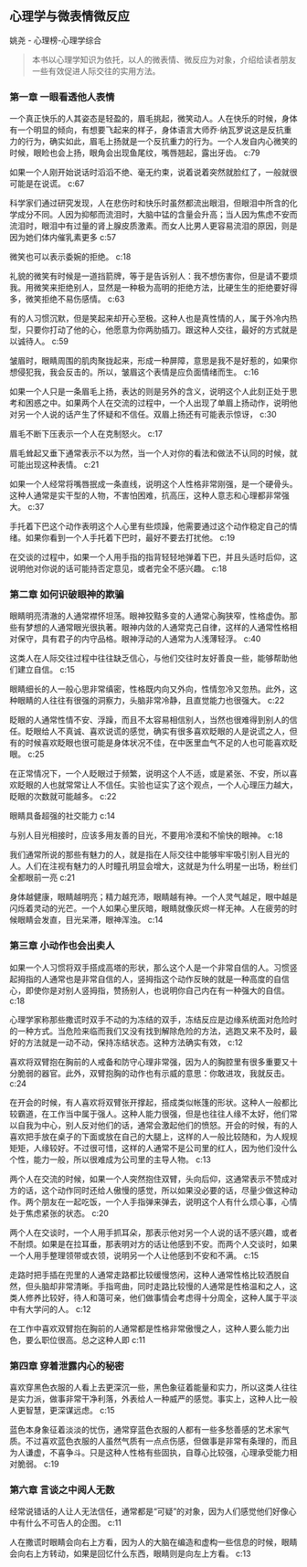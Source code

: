 ## 心理学与微表情微反应

姚尧  -  心理榜-心理学综合

> 本书以心理学知识为依托，以人的微表情、微反应为对象，介绍给读者朋友一些有效促进人际交往的实用方法。

### 第一章 一眼看透他人表情

一个真正快乐的人其姿态是轻盈的，眉毛挑起，微笑动人。人在快乐的时候，身体有一个明显的倾向，有想要飞起来的样子，身体语言大师乔·纳瓦罗说这是反抗重力的行为，确实如此，眉毛上扬就是一个反抗重力的行为。一个人发自内心微笑的时候，眼睑也会上扬，眼角会出现鱼尾纹，嘴唇翘起，露出牙齿。 c:79

如果一个人刚开始说话时滔滔不绝、毫无约束，说着说着突然就脸红了，一般就很可能是在说谎。
 c:67

科学家们通过研究发现，人在悲伤时和快乐时虽然都流出眼泪，但眼泪中所含的化学成分不同。人因为抑郁而流泪时，大脑中锰的含量会升高；当人因为焦虑不安而流泪时，眼泪中有过量的肾上腺皮质激素。而女人比男人更容易流泪的原因，则是因为她们体内催乳素更多 c:57

微笑也可以表示委婉的拒绝。 c:18

礼貌的微笑有时候是一道挡箭牌，等于是告诉别人：我不想伤害你，但是请不要烦我。用微笑来拒绝别人，显然是一种极为高明的拒绝方法，比硬生生的拒绝要好得多，微笑拒绝不易伤感情。 c:63

有的人习惯沉默，但是笑起来却开心至极。这种人也是真性情的人，属于外冷内热型，只要你打动了他的心，他愿意为你两肋插刀。跟这种人交往，最好的方式就是以诚待人。
 c:59

皱眉时，眼睛周围的肌肉聚拢起来，形成一种屏障，意思是我不是好惹的，如果你想侵犯我，我会反击的。所以，皱眉这个表情是应负面情绪而生。 c:16

如果一个人只是一条眉毛上扬，表达的则是另外的含义，说明这个人此刻正处于思考和困惑之中。如果两个人在交流的过程中，一个人出现了单眉上扬动作，说明他对另一个人说的话产生了怀疑和不信任。双眉上扬还有可能表示惊讶， c:30

眉毛不断下压表示一个人在克制怒火。 c:17

眉毛耸起又垂下通常表示不以为然，当一个人对你的看法和做法不认同的时候，就可能出现这种表情。 c:21

如果一个人经常将嘴唇抿成一条直线，说明这个人性格非常刚强，是一个硬骨头。这种人通常是实干型的人物，不害怕困难，抗高压，这种人意志和心理都非常强大。 c:37

手托着下巴这个动作表明这个人心里有些烦躁，他需要通过这个动作稳定自己的情绪。如果你看到一个人手托着下巴时，最好不要去打扰他。
 c:19

在交谈的过程中，如果一个人用手指的指背轻轻地弹着下巴，并且头适时后仰，这说明他对你说的话可能持否定意见，或者完全不感兴趣。 c:18

### 第二章 如何识破眼神的欺骗

眼睛明亮清澈的人通常襟怀坦荡。眼神狡黠多变的人通常心胸狭窄，性格虚伪。那些有梦想的人通常眼光很执著。眼神内敛的人通常克己自律，这样的人通常性格相对保守，具有君子的内守品格。眼神浮动的人通常为人浅薄轻浮。 c:40

这类人在人际交往过程中往往缺乏信心，与他们交往时友好善良一些，能够帮助他们建立自信。
 c:15

眼睛细长的人一般心思非常缜密，性格既内向又外向，性情忽冷又忽热。此外，这种眼睛的人往往有很强的洞察力，头脑非常冷静，且直觉能力也很强大。 c:22

眨眼的人通常性情不安、浮躁，而且不太容易相信别人，当然也很难得到别人的信任。眨眼给人不真诚、喜欢说谎的感觉，确实有很多喜欢眨眼的人是说谎之人，但有的时候喜欢眨眼也很可能是身体状况不佳，在中医里血气不足的人也可能喜欢眨眼。 c:25

在正常情况下，一个人眨眼过于频繁，说明这个人不适，或是紧张、不安，所以喜欢眨眼的人也就常常让人不信任。实验也证实了这个观点，一个人心理压力越大，眨眼的次数就可能越多。 c:22

眼睛具备超强的社交能力
 c:14

与别人目光相接时，应该多用友善的目光，不要用冷漠和不愉快的眼神。 c:18

我们通常所说的那些有魅力的人，就是指在人际交往中能够牢牢吸引别人目光的人。人们在注视有魅力的人时瞳孔明显会增大，这就是为什么明星一出场，粉丝们全都眼前一亮 c:21

身体越健康，眼睛越明亮；精力越充沛，眼睛越有神。一个人灵气越足，眼中越是闪烁着灵动的光芒。一个人如果心里灰暗，眼睛就像灰烬一样无神。人在疲劳的时候眼睛会发直，目光呆滞，眼神浑浊。
 c:14

### 第三章 小动作也会出卖人

如果一个人习惯将双手搭成高塔的形状，那么这个人是一个非常自信的人。习惯竖起拇指的人通常也是非常自信的人，竖拇指这个动作反映的就是一种高度的自信心，即使你是对别人竖拇指，赞扬别人，也说明你自己内在有一种强大的自信。 c:18

心理学家称那些撒谎时双手不动的为冻结的双手，冻结反应是边缘系统面对危险时的一种方式。当危险来临而我们又没有找到解除危险的方法，逃跑又来不及时，最好的方法就是一动不动，保持冻结状态。这种方法确实有效， c:12

喜欢将双臂抱在胸前的人戒备和防守心理非常强，因为人的胸腔里有很多重要又十分脆弱的器官。此外，双臂抱胸的动作也有示威的意思：你敢进攻，我就反击。 c:24

在开会的时候，有人喜欢将双臂张开撑起，搭成类似帐篷的形状。这种人一般都比较霸道，在工作当中属于强人。这种人能力很强，但是也往往人缘不太好，他们常以自我为中心，别人反对他们的话，通常会激起他们的愤怒。开会的时候，有的人喜欢把手放在桌子的下面或放在自己的大腿上，这样的人一般比较随和，为人规规矩矩，人缘较好。不过很可惜，这样的人通常不是公司里的红人，因为他们没什么个性，能力一般，所以很难成为公司里的主导人物。 c:13

两个人在交流的时候，如果一个人突然抱住双臂，头向后仰，这通常表示不赞成对方的话，这个动作同时还给人傲慢的感觉，所以如果没必要的话，尽量少做这种动作。两个朋友在一起吃饭，一个人手指弹来弹去，说明这个人有什么烦心事，心情处于焦虑紧张的状态。 c:20

两个人在交谈时，一个人用手抓耳朵，那表示他对另一个人说的话不感兴趣，或者不耐烦。如果是在拉耳垂，那表明对方的话让他感到不安。而两个人交谈时，如果一个人用手整理领带或衣领，说明另一个人让他感到不安和不满。 c:15

走路时把手插在兜里的人通常走路都比较缓慢悠闲，这种人通常性格比较洒脱自然，但头脑却非常清晰。手指弯曲，同时走路比较慢的人通常是性格温和之人，这类人修养比较好，待人和蔼可亲，他们做事情会考虑得十分周全，这种人属于平淡中有大学问的人。 c:12

在工作中喜欢双臂抱在胸前的人通常都是性格非常傲慢之人，这种人要么能力出色，要么职位很高。总之这种人即 c:11

### 第四章 穿着泄露内心的秘密

喜欢穿黑色衣服的人看上去更深沉一些，黑色象征着能量和实力，所以这类人往往是实力派，做事非常干净利落，外表给人一种威严的感觉。事实上，这种人比一般人更智慧，更深谋远虑。 c:15

蓝色本身象征着淡淡的忧伤，通常穿蓝色衣服的人都有一些多愁善感的艺术家气质。不过喜欢蓝色衣服的人虽然气质有一点点伤感，但做事是非常有条理的，而且为人谦虚，不喜争斗。只是这种人性格有些固执，自尊心比较强，心理承受能力相对脆弱。
 c:19

### 第六章 言谈之中阅人无数

经常说错话的人让人无法信任，通常都是“可疑”的对象，因为人们感觉他们好像心中有什么不可告人的企图。 c:11

人在撒谎时眼睛会向右上方看，因为人的大脑在编造和虚构一些信息的时候，眼睛会向右上方转动，如果是回忆什么东西，眼睛则是向左上方看。 c:13

